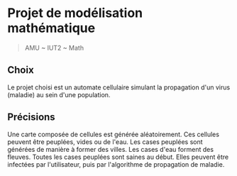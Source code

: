 # Projet de modélisation mathématique
> AMU ~ IUT2 ~ Math

## Choix
Le projet choisi est un automate cellulaire simulant la propagation d'un virus (maladie) au sein d'une population.

## Précisions
Une carte composée de cellules est générée aléatoirement.
Ces cellules peuvent être peuplées, vides ou de l'eau. 
Les cases peuplées sont générées de manière à former des villes. 
Les cases d'eau forment des fleuves. 
Toutes les cases peuplées sont saines au début. 
Elles peuvent être infectées par l'utilisateur, puis par l'algorithme de propagation de maladie. 
